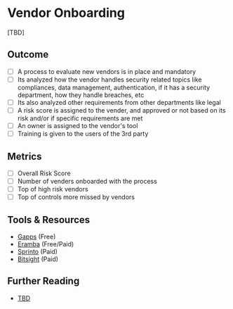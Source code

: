 # Vendor Onboarding

[TBD]

## Outcome

- [ ] A process to evaluate new vendors is in place and mandatory
- [ ] Its analyzed how the vendor handles security related topics like compliances, data management, authentication, if it has a security department, how they handle breaches, etc
- [ ] Its also analyzed other requirements from other departments like legal
- [ ] A risk score is assigned to the vender, and approved or not based on its risk and/or if specific requirements are met
- [ ] An owner is assigned to the vendor's tool
- [ ] Training is given to the users of the 3rd party

## Metrics

- [ ] Overall Risk Score
- [ ] Number of venders onboarded with the process
- [ ] Top of high risk vendors
- [ ] Top of controls more missed by vendors

## Tools & Resources

- [Gapps](https://github.com/bmarsh9/gapps) (Free)
- [Eramba](https://www.eramba.org/) (Free/Paid)
- [Sprinto](https://sprinto.com/vendor-risk-assessment/) (Paid)
- [Bitsight](https://www.bitsight.com/third-party-risk-management) (Paid)

## Further Reading

- [TBD](http://example.com)
